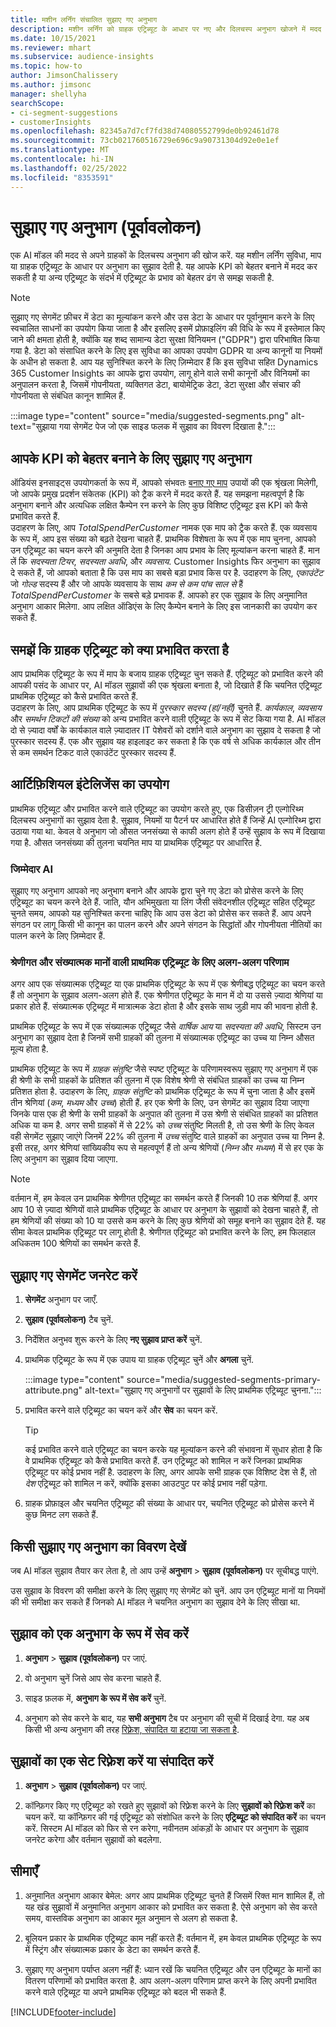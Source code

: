```yaml
---
title: मशीन लर्निंग संचालित सुझाए गए अनुभाग
description: मशीन लर्निंग को ग्राहक एट्रिब्यूट के आधार पर नए और दिलचस्प अनुभाग खोजने में मदद करें.
ms.date: 10/15/2021
ms.reviewer: mhart
ms.subservice: audience-insights
ms.topic: how-to
author: JimsonChalissery
ms.author: jimsonc
manager: shellyha
searchScope:
- ci-segment-suggestions
- customerInsights
ms.openlocfilehash: 82345a7d7cf7fd38d74080552799de0b92461d78
ms.sourcegitcommit: 73cb021760516729e696c9a90731304d92e0e1ef
ms.translationtype: MT
ms.contentlocale: hi-IN
ms.lasthandoff: 02/25/2022
ms.locfileid: "8353591"
---
```

# <a name="suggested-segments-preview"></a>सुझाए गए अनुभाग (पूर्वावलोकन)

एक AI मॉडल की मदद से अपने ग्राहकों के दिलचस्प अनुभाग की खोज करें. यह मशीन लर्निंग सुविधा, माप या ग्राहक एट्रिब्यूट के आधार पर अनुभाग का सुझाव देती है. यह आपके KPI को बेहतर बनाने में मदद कर सकती है या अन्य एट्रिब्यूट के संदर्भ में एट्रिब्यूट के प्रभाव को बेहतर ढंग से समझ सकती है. 

> [!NOTE]
> सुझाए गए सेगमेंट फ़ीचर में डेटा का मूल्यांकन करने और उस डेटा के आधार पर पूर्वानुमान करने के लिए स्वचालित साधनों का उपयोग किया जाता है और इसलिए इसमें प्रोफ़ाइलिंग की विधि के रूप में इस्तेमाल किए जाने की क्षमता होती है, क्योंकि यह शब्द सामान्य डेटा सुरक्षा विनियमन ("GDPR") द्वारा परिभाषित किया गया है. डेटा को संसाधित करने के लिए इस सुविधा का आपका उपयोग GDPR या अन्य कानूनों या नियमों के अधीन हो सकता है. आप यह सुनिश्चित करने के लिए ज़िम्मेदार हैं कि इस सुविधा सहित Dynamics 365 Customer Insights का आपके द्वारा उपयोग, लागू होने वाले सभी कानूनों और विनियमों का अनुपालन करता है, जिसमें गोपनीयता, व्यक्तिगत डेटा, बायोमेट्रिक डेटा, डेटा सुरक्षा और संचार की गोपनीयता से संबंधित कानून शामिल हैं.

:::image type="content" source="media/suggested-segments.png" alt-text="सुझाया गया सेगमेंट पेज जो एक साइड फलक में सुझाव का विवरण दिखाता है.":::

## <a name="suggested-segments-to-improve-your-kpis"></a>आपके KPI को बेहतर बनाने के लिए सुझाए गए अनुभाग

ऑडियंस इनसाइट्स उपयोगकर्ता के रूप में, आपको संभवतः [बनाए गए माप](measures.md) उपायों की एक श्रृंखला मिलेगी, जो आपके प्रमुख प्रदर्शन संकेतक (KPI) को ट्रैक करने में मदद करते हैं. यह समझना महत्वपूर्ण है कि अनुभाग बनाने और अत्यधिक लक्षित कैम्पेन रन करने के लिए कुछ विशिष्ट एट्रिब्यूट इस KPI को कैसे प्रभावित करते हैं.   
उदाहरण के लिए, आप *TotalSpendPerCustomer* नामक एक माप को ट्रैक करते हैं. एक व्यवसाय के रूप में, आप इस संख्या को बढ़ते देखना चाहते हैं. प्राथमिक विशेषता के रूप में एक माप चुनना, आपको उन एट्रिब्यूट का चयन करने की अनुमति देता है जिनका आप प्रभाव के लिए मूल्यांकन करना चाहते हैं. मान लें कि *सदस्यता टियर*, *सदस्यता अवधि*, और *व्यवसाय*. Customer Insights फिर अनुभाग का सुझाव दे सकते हैं, जो आपको बताता है कि उस माप का सबसे बड़ा प्रभाव किस पर है. उदाहरण के लिए, *एकाउंटेंट* जो *गोल्ड* सदस्य हैं और जो आपके व्यवसाय के साथ *कम से कम पांच साल से* हैं *TotalSpendPerCustomer* के सबसे बड़े प्रभावक हैं. आपको हर एक सुझाव के लिए अनुमानित अनुभाग आकार मिलेगा. आप लक्षित ऑडिएंस के लिए कैम्पेन बनाने के लिए इस जानकारी का उपयोग कर सकते हैं.

## <a name="understand-what-influences-a-customer-attribute"></a>समझें कि ग्राहक एट्रिब्यूट को क्या प्रभावित करता है

आप प्राथमिक एट्रिब्यूट के रूप में माप के बजाय ग्राहक एट्रिब्यूट चुन सकते हैं. एट्रिब्यूट को प्रभावित करने की आपकी पसंद के आधार पर, AI मॉडल सुझावों की एक श्रृंखला बनाता है, जो दिखाते हैं कि चयनित एट्रिब्यूट प्राथमिक एट्रिब्यूट को कैसे प्रभावित करते हैं.   
उदाहरण के लिए, आप प्राथमिक एट्रिब्यूट के रूप में *पुरस्कार सदस्य (हां/नहीं)* चुनते हैं. *कार्यकाल*, *व्यवसाय* और *समर्थन टिकटों की संख्या* को अन्य प्रभावित करने वाली एट्रिब्यूट के रूप में सेट किया गया है. AI मॉडल दो से ज़्यादा वर्षों के कार्यकाल वाले ज़्यादातर IT पेशेवरों को दर्शाने वाले अनुभाग का सुझाव दे सकता है जो पुरस्कार सदस्य हैं. एक और सुझाव यह हाइलाइट कर सकता है कि एक वर्ष से अधिक कार्यकाल और तीन से कम समर्थन टिकट वाले एकाउंटेंट पुरस्कार सदस्य हैं. 

## <a name="artificial-intelligence-usage"></a>आर्टिफ़िशियल इंटेलिजेंस का उपयोग

प्राथमिक एट्रिब्यूट और प्रभावित करने वाले एट्रिब्यूट का उपयोग करते हुए, एक डिसीज़न ट्री एल्गोरिथ्म दिलचस्प अनुभागों का सुझाव देता है. सुझाव, नियमों या पैटर्न पर आधारित होते हैं जिन्हें AI एल्गोरिथ्म द्वारा उठाया गया था. केवल वे अनुभाग जो औसत जनसंख्या से काफी अलग होते हैं उन्हें सुझाव के रूप में दिखाया गया है. औसत जनसंख्या की तुलना चयनित माप या प्राथमिक एट्रिब्यूट पर आधारित है.

### <a name="responsible-ai"></a>जिम्मेदार AI

सुझाए गए अनुभाग आपको नए अनुभाग बनाने और आपके द्वारा चुने गए डेटा को प्रोसेस करने के लिए एट्रिब्यूट का चयन करने देते हैं. जाति, यौन अभिमुखता या लिंग जैसी संवेदनशील एट्रिब्यूट सहित एट्रिब्यूट चुनते समय, आपको यह सुनिश्चित करना चाहिए कि आप उस डेटा को प्रोसेस कर सकते हैं. आप अपने संगठन पर लागू किसी भी कानून का पालन करने और अपने संगठन के सिद्धांतों और गोपनीयता नीतियों का पालन करने के लिए ज़िम्मेदार हैं.

### <a name="different-results-for-primary-attributes-with-categorical-and-numeric-values"></a>श्रेणीगत और संख्यात्मक मानों वाली प्राथमिक एट्रिब्यूट के लिए अलग-अलग परिणाम

अगर आप एक संख्यात्मक एट्रिब्यूट या एक प्राथमिक एट्रिब्यूट के रूप में एक श्रेणीबद्ध एट्रिब्यूट का चयन करते हैं तो अनुभाग के सुझाव अलग-अलग होते हैं. एक श्रेणीगत एट्रिब्यूट के मान में दो या उससे ज़्यादा श्रेणियां या प्रकार होते हैं. संख्यात्मक एट्रिब्यूट में मात्रात्मक डेटा होता है और इसके साथ जुड़ी माप की भावना होती है.

प्राथमिक एट्रिब्यूट के रूप में एक संख्यात्मक एट्रिब्यूट जैसे *वार्षिक आय* या *सदस्यता की अवधि*, सिस्टम उन अनुभाग का सुझाव देता है जिनमें सभी ग्राहकों की तुलना में संख्यात्मक एट्रिब्यूट का उच्च या निम्न औसत मूल्य होता है.

प्राथमिक एट्रिब्यूट के रूप में *ग्राहक संतुष्टि* जैसे स्पष्ट एट्रिब्यूट के परिणामस्वरूप सुझाए गए अनुभाग में एक ही श्रेणी के सभी ग्राहकों के प्रतिशत की तुलना में एक विशेष श्रेणी से संबंधित ग्राहकों का उच्च या निम्न प्रतिशत होता है. उदाहरण के लिए, *ग्राहक संतुष्टि* को प्राथमिक एट्रिब्यूट के रूप में चुना जाता है और इसमें तीन श्रेणियां (*कम*, *मध्यम* और *उच्च*) होती हैं. हर एक श्रेणी के लिए, उन सेगमेंट का सुझाव दिया जाएगा जिनके पास एक ही श्रेणी के सभी ग्राहकों के अनुपात की तुलना में उस श्रेणी से संबंधित ग्राहकों का प्रतिशत अधिक या कम है. अगर सभी ग्राहकों में से 22% को *उच्च* संतुष्टि मिलती है, तो उस श्रेणी के लिए केवल वही सेगमेंट सुझाए जाएंगे जिनमें 22% की तुलना में *उच्च* संतुष्टि वाले ग्राहकों का अनुपात उच्च या निम्न है. इसी तरह, अगर श्रेणियां सांख्यिकीय रूप से महत्वपूर्ण हैं तो अन्य श्रेणियों (*निम्न* और *मध्यम*) में से हर एक के लिए अनुभाग का सुझाव दिया जाएगा.

> [!NOTE]
> वर्तमान में, हम केवल उन प्राथमिक श्रेणीगत एट्रिब्यूट का समर्थन करते हैं जिनकी 10 तक श्रेणियां हैं. अगर आप 10 से ज़्यादा श्रेणियों वाले प्राथमिक एट्रिब्यूट के आधार पर अनुभाग के सुझावों को देखना चाहते हैं, तो हम श्रेणियों की संख्या को 10 या उससे कम करने के लिए कुछ श्रेणियों को समूह बनाने का सुझाव देते हैं. यह सीमा केवल प्राथमिक एट्रिब्यूट पर लागू होती है. श्रेणीगत एट्रिब्यूट को प्रभावित करने के लिए, हम फिलहाल अधिकतम 100 श्रेणियों का समर्थन करते हैं.

## <a name="generate-suggested-segments"></a>सुझाए गए सेगमेंट जनरेट करें

1. **सेगमेंट** अनुभाग पर जाएँ.

1. **सुझाव (पूर्वावलोकन)** टैब चुनें.

1. निर्देशित अनुभव शुरू करने के लिए **नए सुझाव प्राप्त करें** चुनें.

1. प्राथमिक एट्रिब्यूट के रूप में एक उपाय या ग्राहक एट्रिब्यूट चुनें और **अगला** चुनें.

   :::image type="content" source="media/suggested-segments-primary-attribute.png" alt-text="सुझाए गए अनुभागों पर सुझावों के लिए प्राथमिक एट्रिब्यूट चुनना.":::

1. प्रभावित करने वाले एट्रिब्यूट का चयन करें और **सेव** का चयन करें.
   
   > [!TIP]
   > कई प्रभावित करने वाले एट्रिब्यूट का चयन करके यह मूल्यांकन करने की संभावना में सुधार होता है कि वे प्राथमिक एट्रिब्यूट को कैसे प्रभावित करते हैं. उन एट्रिब्यूट को शामिल न करें जिनका प्राथमिक एट्रिब्यूट पर कोई प्रभाव नहीं है. उदाहरण के लिए, अगर आपके सभी ग्राहक एक विशिष्ट देश से हैं, तो *देश* एट्रिब्यूट को शामिल न करें, क्योंकि इसका आउटपुट पर कोई प्रभाव नहीं पड़ेगा.

1. ग्राहक प्रोफ़ाइल और चयनित एट्रिब्यूट की संख्या के आधार पर, चयनित एट्रिब्यूट को प्रोसेस करने में कुछ मिनट लग सकते हैं. 

## <a name="view-details-of-a-suggested-segment"></a>किसी सुझाए गए अनुभाग का विवरण देखें

जब AI मॉडल सुझाव तैयार कर लेता है, तो आप उन्हें **अनुभाग** > **सुझाव (पूर्वावलोकन)** पर सूचीबद्ध पाएंगे.
 
उस सुझाव के विवरण की समीक्षा करने के लिए सुझाए गए सेगमेंट को चुनें. आप उन एट्रिब्यूट मानों या नियमों की भी समीक्षा कर सकते हैं जिनको AI मॉडल ने चयनित अनुभाग का सुझाव देने के लिए सीखा था.

## <a name="save-a-suggestion-as-a-segment"></a>सुझाव को एक अनुभाग के रूप में सेव करें

1. **अनुभाग** > **सुझाव (पूर्वावलोकन)** पर जाएं.

1. वो अनुभाग चुनें जिसे आप सेव करना चाहते हैं. 

1. साइड फ़लक में, **अनुभाग के रूप में सेव करें** चुनें. 

1. अनुभाग को सेव करने के बाद, यह **सभी अनुभाग** टैब पर अनुभाग की सूची में दिखाई देगा. यह अब किसी भी अन्य अनुभाग की तरह [रिफ़्रेश, संपादित या हटाया जा सकता है](segments.md).

## <a name="refresh-or-edit-a-set-of-suggestions"></a>सुझावों का एक सेट रिफ़्रेश करें या संपादित करें

1. **अनुभाग** > **सुझाव (पूर्वावलोकन)** पर जाएं.

1. कॉन्फ़िगर किए गए एट्रिब्यूट को रखते हुए सुझावों को रिफ़्रेश करने के लिए **सुझावों को रिफ़्रेश करें** का चयन करें. या कॉन्फ़िगर की गई एट्रिब्यूट को संशोधित करने के लिए **एट्रिब्यूट को संपादित करें** का चयन करें. सिस्टम AI मॉडल को फिर से रन करेगा, नवीनतम आंकड़ों के आधार पर अनुभाग के सुझाव जनरेट करेगा और वर्तमान सुझावों को बदलेगा.

## <a name="limitations"></a>सीमाएँ

1. अनुमानित अनुभाग आकार बेमेल: अगर आप प्राथमिक एट्रिब्यूट चुनते हैं जिसमें रिक्त मान शामिल हैं, तो यह खंड सुझावों में अनुमानित अनुभाग आकार को प्रभावित कर सकता है. ऐसे अनुभाग को सेव करते समय, वास्तविक अनुभाग का आकार मूल अनुमान से अलग हो सकता है.
 
2. बूलियन प्रकार के प्राथमिक एट्रिब्यूट काम नहीं करते हैं: वर्तमान में, हम केवल प्राथमिक एट्रिब्यूट के रूप में स्ट्रिंग और संख्यात्मक प्रकार के डेटा का समर्थन करते हैं.

3. सुझाए गए अनुभाग पर्याप्त अलग नहीं हैं: ध्यान रखें कि चयनित एट्रिब्यूट और उन एट्रिब्यूट के मानों का वितरण परिणामों को प्रभावित करता है. आप अलग-अलग परिणाम प्राप्त करने के लिए अपनी प्रभावित करने वाले एट्रिब्यूट या अपने प्राथमिक एट्रिब्यूट को बदल भी सकते हैं.



[!INCLUDE[footer-include](../includes/footer-banner.md)]